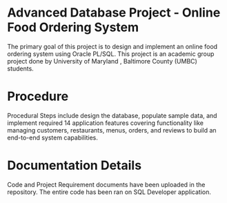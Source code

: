 # Advanced Database Project - Online Food Ordering System
The primary goal of this project is to design and implement an online food ordering system using Oracle PL/SQL. This project is an academic group project done by University of Maryland , Baltimore County (UMBC) students. 

# Procedure
Procedural Steps include design the database, populate sample data, and implement required 14 application features covering functionality like managing customers, restaurants, menus, orders, and reviews to build an end-to-end system capabilities.

# Documentation Details
Code and Project Requirement documents have been uploaded in the repository. The entire code has been ran on SQL Developer application.
